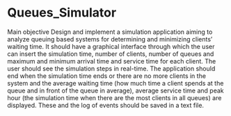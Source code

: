 # Queues_Simulator

Main objective
  Design and implement a simulation application aiming to analyze queuing based systems for determining and minimizing clients’ waiting time.
  It should have a graphical interface through which the user can insert the simulation time, number of clients, number of queues and maximum and minimum arrival time and 
service time for each client. 
  The user should see the simulation steps in real-time. 
  The application should end when the simulation time ends or there are no more clients in the system and the average waiting time (how much time a client spends at the queue 
and in front of the queue in average), average service time and peak hour (the simulation time when there are the most clients in all queues) are displayed.
  These and the log of events should be saved in a text file.
  
